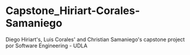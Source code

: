 # Capstone_Hiriart-Corales-Samaniego
Diego Hiriart's, Luis Corales' and Christian Samaniego's capstone project por Software Engineering - UDLA
